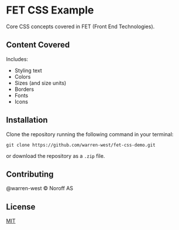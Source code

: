 # FET CSS Example
Core CSS concepts covered in FET (Front End Technologies).

## Content Covered
Includes:
- Styling text
- Colors
- Sizes (and size units)
- Borders
- Fonts
- Icons

## Installation
Clone the repository running the following command in your terminal:
```
git clone https://github.com/warren-west/fet-css-demo.git
```

or download the repository as a `.zip` file.

## Contributing
@warren-west &copy; Noroff AS

## License
[MIT](https://choosealicense.com/licenses/mit/)
